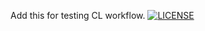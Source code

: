 Add this for testing CL workflow.
[![LICENSE](https://img.shields.io/github/license/<github-username>/devops.svg?style=flat-square)](https://github.com/<kai0609-bit>/devops/blob/master/LICENSE)